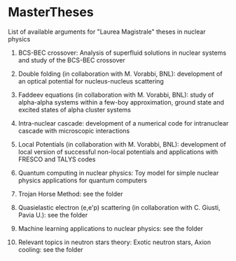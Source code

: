 # MasterTheses
List of available arguments for "Laurea Magistrale" theses in nuclear physics

1) BCS-BEC crossover: Analysis of superfluid solutions in nuclear systems and study of the BCS-BEC crossover 

2) Double folding (in collaboration with M. Vorabbi, BNL): 
  development of an optical potential for nucleus-nucleus scattering

3) Faddeev equations (in collaboration with M. Vorabbi, BNL): 
  study of alpha-alpha systems within a few-boy approximation, ground state and excited states of alpha cluster
  systems
  
4) Intra-nuclear cascade: development of a numerical code for intranuclear cascade with microscopic interactions

5) Local Potentials (in collaboration with M. Vorabbi, BNL): 
  development of local version of successful non-local potentials and applications with FRESCO and TALYS codes
  
6) Quantum computing in nuclear physics: Toy model for simple nuclear physics applications for quantum computers 
  
7) Trojan Horse Method: see the folder

8) Quasielastic electron (e,e'p) scattering (in collaboration with C. Giusti, Pavia U.): see the folder

9) Machine learning applications to nuclear physics: see the folder

10) Relevant topics in neutron stars theory: Exotic neutron stars, Axion cooling: see the folder


